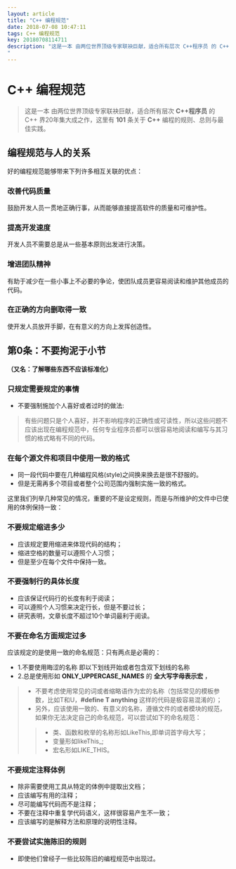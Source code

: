 ```yaml
---
layout: article
title: "C++ 编程规范"
date: 2018-07-08 10:47:11
tags: C++ 编程规范 
key: 20180708114711
description: "这是一本 由两位世界顶级专家联袂巨献，适合所有层次 C++程序员 的 C++ 界20年集大成之作，这里有 101 条关于 C++ 编程的规则、总则与最佳实践。
"
---
```


# C++ 编程规范
> 这是一本 由两位世界顶级专家联袂巨献，适合所有层次 **C++程序员** 的 C++ 界20年集大成之作，这里有 **101** 条关于 **C++** 编程的规则、总则与最佳实践。

## 编程规范与人的关系
好的编程规范能够带来下列许多相互关联的优点：

### 改善代码质量
鼓励开发人员一贯地正确行事，从而能够直接提高软件的质量和可维护性。

### 提高开发速度
开发人员不需要总是从一些基本原则出发进行决策。

### 增进团队精神
有助于减少在一些小事上不必要的争论，使团队成员更容易阅读和维护其他成员的代码。

### 在正确的方向删取得一致
使开发人员放开手脚，在有意义的方向上发挥创造性。


## 第0条：不要拘泥于小节
**（又名：了解哪些东西不应该标准化）**
### 只规定需要规定的事情
* 不要强制施加个人喜好或者过时的做法:
> 有些问题只是个人喜好，并不影响程序的正确性或可读性，所以这些问题不应该出现在编程规范中，任何专业程序员都可以很容易地阅读和编写与其习惯的格式略有不同的代码。

### 在每个源文件和项目中使用一致的格式
* 同一段代码中要在几种编程风格(style)之间换来换去是很不舒服的。
* 但是无需再多个项目或者整个公司范围内强制实施一致的格式。

这里我们列举几种常见的情况，重要的不是设定规则，而是与所维护的文件中已使用的体例保持一致：

### 不要规定缩进多少
* 应该规定要用缩进来体现代码的结构；
* 缩进空格的数量可以遵照个人习惯；
* 但是至少在每个文件中保持一致。
### 不要强制行的具体长度
* 应该保证代码行的长度有利于阅读；
* 可以遵照个人习惯来决定行长，但是不要过长；
* 研究表明，文章长度不超过10个单词最利于阅读。

### 不要在命名方面规定过多
应该规定的是使用一致的命名规范：只有两点是必需的：
* 1.不要使用晦涩的名称
 即以下划线开始或者包含双下划线的名称
* 2.总是使用形如 **ONLY_UPPERCASE_NAMES** 的 **全大写字母表示宏** ，
> * 不要考虑使用常见的词或者缩略语作为宏的名称（包括常见的模板参数，比如T和U，**#define T anything** 这样的代码是极容易混淆的）；
>  * 另外，应该使用一致的、有意义的名称，遵循文件的或者模块的规范，如果你无法决定自己的命名规范，可以尝试如下的命名规范：
>> * 类、函数和枚举的名称形如LikeThis,即单词首字母大写；
>> * 变量形如likeThis_;
>> * 宏名形如LIKE_THIS。

### 不要规定注释体例
* 除非需要使用工具从特定的体例中提取出文档；
* 应该编写有用的注释；
* 尽可能编写代码而不是注释；
* 不要在注释中重复学代码语义，这样很容易产生不一致；
* 应该编写的是解释方法和原理的说明性注释。
### 不要尝试实施陈旧的规则
* 即使他们曾经子一些比较陈旧的编程规范中出现过。